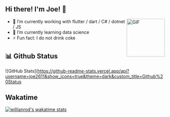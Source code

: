 ## Hi there! I'm Joe! 👋

<img align="right" alt="GIF" src="https://media2.giphy.com/media/fAcQ7d1Hnx2XlY6SMe/giphy.gif" width="120" />

- 🔭 I’m currently working with flutter / dart / C# / dotnet / JS
- 🌱 I’m currently learning data science
- ⚡ Fun fact: I do not drink coke

## 📊 Github Status
![GitHub Stats](https://github-readme-stats.vercel.app/api?username=joe2611&show_icons=true&theme=dark&custom_title=Github%20Status

## Wakatime
[![willianrod's wakatime stats](https://github-readme-stats.vercel.app/api/wakatime?username=joe2611)](https://github.com/joe2611/github-readme-stats)

